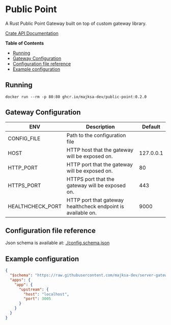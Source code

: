 # Public Point

A Rust Public Point Gateway built on top of custom gateway library.

[Crate API Documentation](https://majksa-dev.github.io/public-point/)

**Table of Contents**

- [Running](#running)
- [Gateway Configuration](#gateway-configuration)
- [Configuration file reference](#configuration-file-reference)
- [Example configuration](#example-configuration)

## Running

<!-- x-release-please-start-version -->

`docker run --rm -p 80:80 ghcr.io/majksa-dev/public-point:0.2.0`

<!-- x-release-please-end -->

## Gateway Configuration

| **ENV**          | **Description**                                              | **Default** |
| ---------------- | ------------------------------------------------------------ | ----------- |
| CONFIG_FILE      | Path to the configuration file                               |             |
| HOST             | HTTP host that the gateway will be exposed on.               | 127.0.0.1   |
| HTTP_PORT        | HTTP port that the gateway will be exposed on.               | 80          |
| HTTPS_PORT       | HTTPS port that the gateway will be exposed on.              | 443         |
| HEALTHCHECK_PORT | HTTP port that gateway healthcheck endpoint is available on. | 9000        |

## Configuration file reference

Json schema is available at: [./config.schema.json](https://raw.githubusercontent.com/majksa-dev/public-point/main/config.schema.json)

## Example configuration

```json
{
  "$schema": "https://raw.githubusercontent.com/majksa-dev/server-gateway/main/config.schema.json",
  "apps": {
    "app": {
      "upstream": {
        "host": "localhost",
        "port": 3005
      }
    }
  }
}
```
